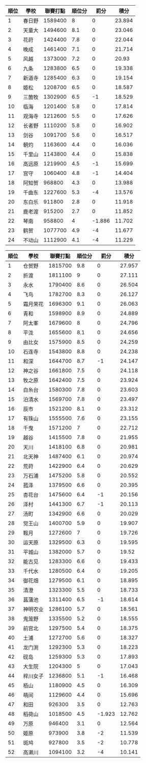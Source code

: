 順位|學校|聯賽打點|順位分|罰分|積分
-|-|-|-|-|-
1|春日野|1589400|8|0|23.894
2|天童大|1494600|8.1|0|23.046
3|花莳|1424400|7.8|0|22.044
4|晚成|1461400|7.1|0|21.714
5|风越|1373000|7.2|0|20.93
6|九条|1283800|6.5|0|19.338
7|新道寺|1285400|6.3|0|19.154
8|姬松|1208700|6.5|0|18.587
9|三箇牧|1302900|6.5|-1|18.529
10|临海|1201400|5.8|0|17.814
11|观海寺|1212600|5.5|0|17.626
12|长者野|1110200|5.8|0|16.902
13|剑谷|1091700|5.6|0|16.517
14|朝灼|1163600|4.4|0|16.036
15|千里山|1143800|4.4|0|15.838
16|高远原|1219900|4.5|-1|15.699
17|宫守|1060400|4.8|-1|14.404
18|阿知贺|968800|4.3|0|13.988
19|千曲东|1227600|5.3|-4|13.576
20|东白乐|911800|2.8|0|11.918
21|鹿老渡|915200|2.7|0|11.852
22|琴南|958800|4|-1.886|11.702
23|鹤贺|1077700|4.9|-4|11.677
24|不动山|1112900|4.1|-4|11.229

順位|學校|聯賽打點|順位分|罰分|積分
-|-|-|-|-|-
1|仓贺野|1815700|9.8|0|27.957
2|折渡|1811100|9|0|27.111
3|永水|1790400|8.6|0|26.504
4|飞鸟|1782700|8.3|0|26.127
5|霜月荣花|1696300|9.1|0|26.063
6|青和|1598900|8.9|0|24.889
7|阿太峯|1679600|8|0|24.796
8|平泷|1655600|8.1|0|24.656
9|由比女|1575900|8.5|0|24.259
10|石连寺|1543800|8.8|0|24.238
11|和深|1644700|8.7|-1|24.147
12|神之谷|1661800|7.5|0|24.118
13|牧之原|1642400|7.5|0|23.924
14|白糸台|1580300|7.8|0|23.603
15|泊清水|1569700|7.8|0|23.497
16|辰市|1521200|8.1|0|23.312
17|有珠山|1555500|7.6|0|23.155
18|千曳|1571200|7|0|22.712
19|越谷|1415500|7.8|0|21.955
20|天川|1418100|6.8|0|20.981
21|北天神|1487400|6.1|0|20.974
22|荒莳|1422900|6.4|0|20.629
23|万石浦|1475200|5.8|0|20.552
24|菰泽|1379500|6.6|0|20.395
25|杏花台|1475600|6.4|-1|20.156
26|泽村|1441300|6.7|-1|20.113
27|汤町|1342900|6.6|0|20.029
28|觉王山|1400700|5.9|0|19.907
29|鞍月|1272600|7|0|19.726
30|运天原|1329500|6.3|0|19.595
31|平城山|1382000|5.7|0|19.52
32|能古见|1283300|6.6|0|19.433
33|千代水|1280500|6.4|0|19.205
34|御花畑|1279500|6.1|0|18.895
35|清澄|1323300|5.5|0|18.733
36|菖蒲池|1311400|6.5|-1|18.614
37|神明农业|1286100|5.7|0|18.561
38|鬼笼野|1335500|5.2|0|18.555
39|前宫北|1297500|5.4|0|18.375
40|土浦|1272700|5.6|0|18.327
41|龙门渕|1292300|5.3|0|18.223
42|砚岛|1259300|5.3|0|17.893
43|大生院|1204300|5|0|17.043
44|梓川女子|1236800|5.1|-1|16.468
45|栢山|1180900|4.5|0|16.309
46|萌间|1129600|4.4|0|15.696
47|和田|926300|3.5|0|12.763
48|稻荷山|1018500|4.5|-1.923|12.762
49|万原|946400|3.1|0|12.564
50|姬原|973900|3.8|-2|11.539
51|斑鸠|927800|3.5|-2|10.778
52|高濑川|1094100|3.2|-4|10.141

